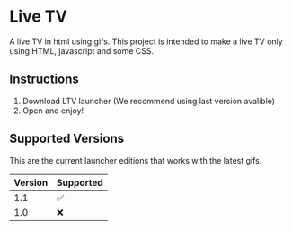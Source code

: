 # Live TV
A live TV in html using gifs.
This project is intended to make a live TV only using HTML, javascript and some CSS.
## Instructions
1. Download LTV launcher (We recommend using last version avalible)
2. Open and enjoy!
## Supported Versions

This are the current launcher editions that works with the latest gifs.

| Version | Supported          |
| ------- | ------------------ |
| 1.1     | :white_check_mark: |
| 1.0     | :x:                |
